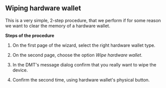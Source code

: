 
## Wiping hardware wallet
This is a very simple, 2-step procedure, that we perform if for some reason we want to clear the memory of a hardware wallet.

**Steps of the procedure**

1. On the first page of the wizard, select the right hardware wallet type.

2. On the second page, choose the option *Wipe hardware wallet*.

3. In the DMT's message dialog confirm that you really want to wipe the device.

4. Confirm the second time, using hardware wallet's physical button.

